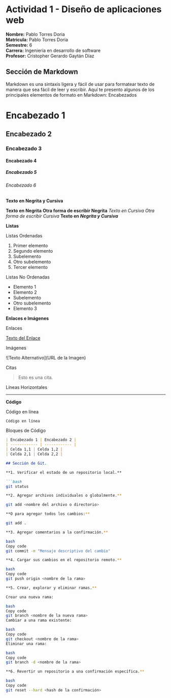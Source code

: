 # Actividad 1 - Diseño de aplicaciones web

**Nombre:** Pablo Torres Doria  
**Matricula:** Pablo Torres Doria  
**Semestre:** 6  
**Carrera:** Ingeniería en desarrollo de software  
**Profesor:** Cristopher Gerardo Gaytán Díaz

## Sección de Markdown

Markdown es una sintaxis ligera y fácil de usar para formatear texto de manera que sea fácil de leer y escribir. Aquí te presento algunos de los principales elementos de formato en Markdown:
Encabezados

# Encabezado 1 
## Encabezado 2 
### Encabezado 3 
#### Encabezado 4 
##### Encabezado 5 
###### Encabezado 6 

**Texto en Negrita y Cursiva**

**Texto en Negrita** 
__Otra forma de escribir Negrita__ 
*Texto en Cursiva*
_Otra forma de escribir Cursiva_ 
**Texto en _Negrita y Cursiva_** 

**Listas**

Listas Ordenadas

1. Primer elemento 
2. Segundo elemento 
1. Subelemento 
2. Otro subelemento 
3. Tercer elemento 

Listas No Ordenadas

- Elemento 1 
- Elemento 2 
- Subelemento 
- Otro subelemento 
- Elemento 3 

**Enlaces e Imágenes**

Enlaces

[Texto del Enlace](URL) 

Imágenes

![Texto Alternativo](URL de la Imagen) 

Citas

> Esto es una cita. 

Líneas Horizontales

--- 

**Código**

Código en línea

`Código en línea` 

Bloques de Código

```markdown 
| Encabezado 1 | Encabezado 2 | 
| ------------ | ------------ | 
| Celda 1,1 | Celda 1,2 | 
| Celda 2,1 | Celda 2,2 | 

## Sección de Git.

**1. Verificar el estado de un repositorio local.**

```bash
git status

**2. Agregar archivos individuales o globalmente.**

git add <nombre del archivo o directorio>

**O para agregar todos los cambios:**

git add .

**3. Agregar comentarios a la confirmación.**

bash
Copy code
git commit -m "Mensaje descriptivo del cambio"

**4. Cargar sus cambios en el repositorio remoto.**

bash
Copy code
git push origin <nombre de la rama>

**5. Crear, explorar y eliminar ramas.**

Crear una nueva rama:

bash
Copy code
git branch <nombre de la nueva rama>
Cambiar a una rama existente:

bash
Copy code
git checkout <nombre de la rama>
Eliminar una rama:

bash
Copy code
git branch -d <nombre de la rama>

**6. Revertir un repositorio a una confirmación específica.**

bash
Copy code
git reset --hard <hash de la confirmación>
